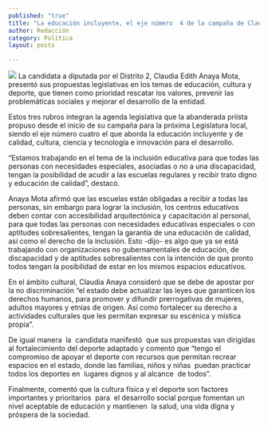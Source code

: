 ```yaml
---
published: "true"
title: "La educación incluyente, el eje número  4 de la campaña de Claudia Anaya Mota"
author: Redacción
category: Política
layout: posts

---
```


![](http://i.imgur.com/Q2w4Aw6m.jpg)
La candidata a diputada por el Distrito 2, Claudia Edith Anaya Mota, presentó sus propuestas legislativas en los temas de educación, cultura y deporte, que tienen como prioridad rescatar los valores, prevenir las problemáticas sociales y mejorar el desarrollo de la entidad.

Estos tres rubros integran la agenda legislativa que la abanderada priísta propuso desde el inicio de su campaña para la próxima Legislatura local, siendo el eje número cuatro el que aborda la educación incluyente y de calidad, cultura, ciencia y tecnología e innovación para el desarrollo.

“Estamos trabajando en el tema de la inclusión educativa para que todas las personas con necesidades especiales, asociadas o no a una discapacidad, tengan la posibilidad de acudir a las escuelas regulares y recibir trato digno y educación de calidad”, destacó.

Anaya Mota afirmó que las escuelas están obligadas a recibir a todas las personas, sin embargo para lograr la inclusión, los centros educativos deben contar con accesibilidad arquitectónica y capacitación al personal, para que todas las personas con necesidades educativas especiales o con aptitudes sobresalientes, tengan la garantía de una educación de calidad, así como el derecho de la inclusión.
Esto -dijo- es algo que ya se está trabajando con organizaciones no gubernamentales de educación, de discapacidad y de aptitudes sobresalientes con la intención de que pronto todos tengan la posibilidad de estar en los mismos espacios educativos.

En el ámbito cultural, Claudia Anaya consideró que se debe de apostar por la no discriminación “el estado debe actualizar las leyes que garanticen los derechos humanos, para promover y difundir prerrogativas de mujeres, adultos mayores y etnias de origen. Así como fortalecer su derecho a actividades culturales que les permitan expresar su escénica y mística propia”.

De igual manera  la  candidata manifestó  que sus propuestas van dirigidas al fortalecimiento del deporte adaptado y comentó que “tengo el compromiso de apoyar el deporte con recursos que permitan recrear espacios en el estado, donde las familias, niños y niñas  puedan practicar todos los deportes en  lugares dignos y al alcance  de todos”.

Finalmente, comentó que la cultura física y el deporte son factores importantes y prioritarios  para  el desarrollo social porque fomentan un nivel aceptable de educación y mantienen  la salud, una vida digna y próspera de la sociedad.
